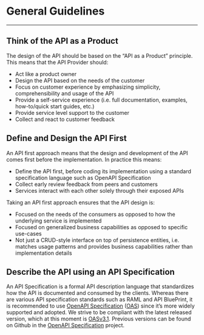 # General Guidelines

---

## Think of the API as a Product

The design of the API should be based on the “API as a Product” principle.
This means that the API Provider should:

- Act like a product owner
- Design the API based on the needs of the customer
- Focus on customer experience by emphasizing simplicity, comprehensibility and usage of the API
- Provide a self-service experience (i.e. full documentation, examples, how-to/quick start guides, etc.)
- Provide service level support to the customer
- Collect and react to customer feedback

## Define and Design the API First

An API first approach means that the design and development of the API comes first before the implementation.
In practice this means:

- Define the API first, before coding its implementation using a standard specification language such as OpenAPI Specification
- Collect early review feedback from peers and customers
- Services interact with each other solely through their exposed APIs

Taking an API first approach ensures that the API design is:

- Focused on the needs of the consumers as opposed to how the underlying service is implemented
- Focused on generalized business capabilities as opposed to specific use-cases
- Not just a CRUD-style interface on top of persistence entities, i.e. matches usage patterns and provides business capabilities rather than implementation details

## Describe the API using an API Specification

An API Specification is a formal API description language that standardizes how the API is documented and consumed by the clients.
Whereas there are various API specification standards such as RAML and API BluePrint, it is recommended to use [OpenAPI Specification](https://www.openapis.org/) ([OAS](https://www.openapis.org/)) since it’s more widely supported and adopted.
We strive to be compliant with the latest released version, which at this moment is [OASv3.1](https://spec.openapis.org/oas/latest.html).
Previous versions can be found on Github in the [OpenAPI Specification](https://github.com/OAI/OpenAPI-Specification/) project.
